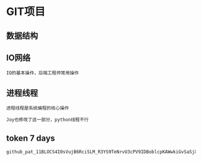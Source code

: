 # GIT项目

## 数据结构

## IO网络
    IO的基本操作，后端工程师常用操作

## 进程线程
    进程线程是系统编程的核心操作

    Joy也修改了这一部分，python线程不行

## token 7 days
    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